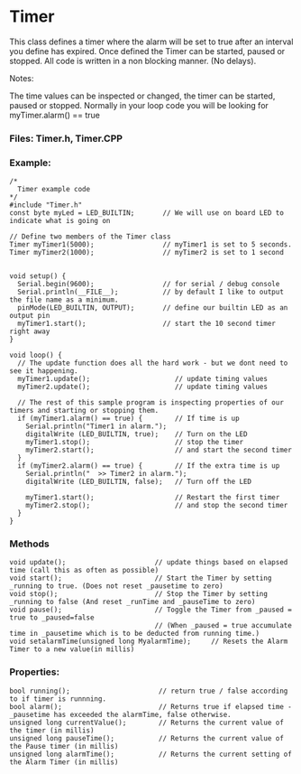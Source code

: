# Timer

This class defines a timer where the alarm will be set to true after an interval you define has expired.
Once defined the Timer can be started, paused or stopped. All code is written in a non blocking manner. (No delays).

Notes:

The time values can be inspected or changed, the timer can be started, paused or stopped.
Normally in your loop code you will be looking for myTimer.alarm() == true


### Files: Timer.h, Timer.CPP

### Example: 

    /*
      Timer example code
    */
    #include "Timer.h"
    const byte myLed = LED_BUILTIN;       // We will use on board LED to indicate what is going on

    // Define two members of the Timer class
    Timer myTimer1(5000);                 // myTimer1 is set to 5 seconds.
    Timer myTimer2(1000);                 // myTimer2 is set to 1 second


    void setup() {
      Serial.begin(9600);                 // for serial / debug console
      Serial.println(__FILE__);           // by default I like to output the file name as a minimum.
      pinMode(LED_BUILTIN, OUTPUT);       // define our builtin LED as an output pin
      myTimer1.start();                   // start the 10 second timer right away
    }

    void loop() {
      // The update function does all the hard work - but we dont need to see it happening.
      myTimer1.update();                     // update timing values
      myTimer2.update();                     // update timing values

      // The rest of this sample program is inspecting properties of our timers and starting or stopping them.
      if (myTimer1.alarm() == true) {        // If time is up
        Serial.println("Timer1 in alarm.");
        digitalWrite (LED_BUILTIN, true);    // Turn on the LED
        myTimer1.stop();                     // stop the timer
        myTimer2.start();                    // and start the second timer
      }
      if (myTimer2.alarm() == true) {        // If the extra time is up
        Serial.println("  >> Timer2 in alarm.");
        digitalWrite (LED_BUILTIN, false);   // Turn off the LED

        myTimer1.start();                    // Restart the first timer
        myTimer2.stop();                     // and stop the second timer
      }
    }




### Methods
    void update();                      // update things based on elapsed time (call this as often as possible)
    void start();                       // Start the Timer by setting _running to true. (Does not reset _pausetime to zero)
    void stop();                        // Stop the Timer by setting _running to false (And reset _runTime and _pauseTime to zero)
    void pause();                       // Toggle the Timer from _paused = true to _paused=false 
                                        // (When _paused = true accumulate time in _pausetime which is to be deducted from running time.)
    void setalarmTime(unsigned long MyalarmTime);     // Resets the Alarm Timer to a new value(in millis)
    
### Properties:
    bool running();                      // return true / false according to if timer is runnning.
    bool alarm();                        // Returns true if elapsed time - _pausetime has exceeded the alarmTime, false otherwise.
    unsigned long currentValue();        // Returns the current value of the timer (in millis)
    unsigned long pauseTime();           // Returns the current value of the Pause timer (in millis)
    unsigned long alarmTime();           // Returns the current setting of the Alarm Timer (in millis)

 
